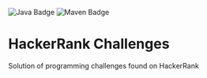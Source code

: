 ![Java Badge](https://img.shields.io/badge/-Java-blue?style=flat-square&logo=java)
![Maven Badge](https://img.shields.io/badge/-Maven-C71A36?style=flat-square&logo=Apache%20Maven&logoColor=white)

# HackerRank Challenges

Solution of programming challenges found on HackerRank
